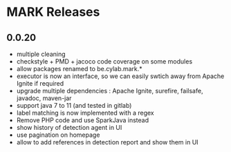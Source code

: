# MARK Releases

## 0.0.20

* multiple cleaning
* checkstyle + PMD + jacoco code coverage on some modules
* allow packages renamed to be.cylab.mark.*
* executor is now an interface, so we can easily swtich away from Apache Ignite if required
* upgrade multiple dependencies : Apache Ignite, surefire, failsafe, javadoc, maven-jar
* support java 7 to 11 (and tested in gitlab)
* label matching is now implemented with a regex
* Remove PHP code and use SparkJava instead
* show history of detection agent in UI
* use pagination on homepage
* allow to add references in detection report and show them in UI
